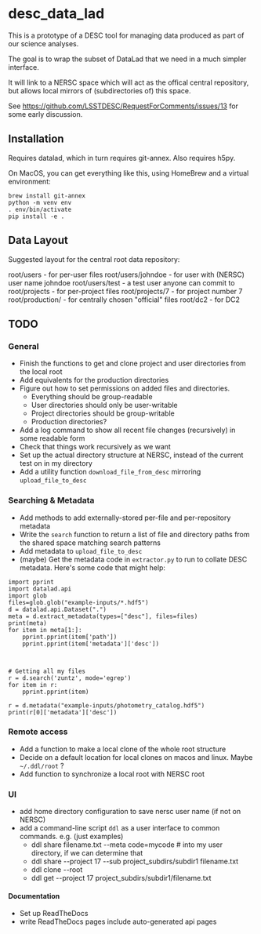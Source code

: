 # desc_data_lad

This is a prototype of a DESC tool for managing data produced as part of our science analyses.

The goal is to wrap the subset of DataLad that we need in a much simpler interface.

It will link to a NERSC space which will act as the offical central repository, but allows local mirrors of (subdirectories of) this space.

See https://github.com/LSSTDESC/RequestForComments/issues/13 for some early discussion.

## Installation

Requires datalad, which in turn requires git-annex.  Also requires h5py.

On MacOS, you can get everything like this, using HomeBrew and a virtual environment:

```
brew install git-annex
python -m venv env
. env/bin/activate
pip install -e .
```


## Data Layout

Suggested layout for the central root data repository:

root/users - for per-user files
root/users/johndoe - for user with (NERSC) user name johndoe
root/users/test - a test user anyone can commit to
root/projects - for per-project files
root/projects/7 - for project number 7
root/production/ - for centrally chosen "official" files
root/dc2 - for DC2

## TODO

### General

- Finish the functions to get and clone project and user directories from the local root
- Add equivalents for the production directories
- Figure out how to set permissions on added files and directories.
    - Everything should be group-readable
    - User directories should only be user-writable
    - Project directories should be group-writable
    - Production directories?
- Add a log command to show all recent file changes (recursively) in some readable form
- Check that things work recursively as we want
- Set up the actual directory structure at NERSC, instead of the current test on in my directory
- Add a utility function `download_file_from_desc` mirroring `upload_file_to_desc`

### Searching & Metadata


- Add methods to add externally-stored per-file and per-repository metadata
- Write the `search` function to return a list of file and directory paths from the shared space matching search patterns
- Add metadata to `upload_file_to_desc`
- (maybe) Get the metadata code in `extractor.py` to run to collate DESC metadata.  Here's some code that might help:
```
import pprint
import datalad.api
import glob
files=glob.glob("example-inputs/*.hdf5")
d = datalad.api.Dataset(".")
meta = d.extract_metadata(types=["desc"], files=files)
print(meta)
for item in meta[1:]:
    pprint.pprint(item['path'])
    pprint.pprint(item['metadata']['desc'])



# Getting all my files
r = d.search('zuntz', mode='egrep')
for item in r:
    pprint.pprint(item)

r = d.metadata("example-inputs/photometry_catalog.hdf5")
print(r[0]['metadata']['desc'])
```


### Remote access

- Add a function to make a local clone of the whole root structure
- Decide on a default location for local clones on macos and linux. Maybe `~/.ddl/root` ?
- Add function to synchronize a local root with NERSC root

### UI

- add home directory configuration to save nersc user name (if not on NERSC)
- add a command-line script `ddl`  as a user interface to common commands. e.g. (just examples)
    - ddl share filename.txt --meta code=mycode  # into my user directory, if we can determine that
    - ddl share --project 17 --sub project_subdirs/subdir1 filename.txt
    - ddl clone --root
    - ddl get --project 17 project_subdirs/subdir1/filename.txt


#### Documentation

- Set up ReadTheDocs
- write ReadTheDocs pages include auto-generated api pages
